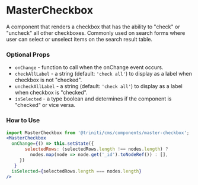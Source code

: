 # MasterCheckbox
A component that renders a checkbox that has the ability to "check" or "uncheck"
all other checkboxes. Commonly used on search forms where user can select or unselect
items on the search result table.

### Optional Props
+ `onChange` - function to call when the onChange event occurs.
+ `checkAllLabel` - a string (default: `'check all'`) to display as a label when checkbox is not "checked".
+ `uncheckAllLabel` - a string (default: `'check all'`) to display as a label when checkbox is "checked".
+ `isSelected` -  a type boolean and determines if the component is "checked" or vice versa.


### How to Use
```jsx harmony
import MasterCheckbox from '@triniti/cms/components/master-checkbox';
<MasterCheckbox 
  onChange={() => this.setState({
       selectedRows: (selectedRows.length !== nodes.length) ?
         nodes.map(node => node.get('_id').toNodeRef()) : [],
     })
   } 
  isSelected={selectedRows.length === nodes.length}
/>
```
